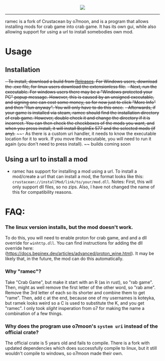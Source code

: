 <p align="center">
    <img src="https://github.com/MacCraker/ramec/raw/main/Crustacean.png">
</p>

---

ramec is a fork of Crustacean by o7moon, and is a program that allows installing mods for crab game into crab game. It has its own gui, while also allowing support for using a url to install somebodies own mod. 

# Usage
## Installation
 ~~- To install, download a build from [Releases](https://github.com/o7Moon/Crustacean/releases). For Windows users, download the .exe file, for linux users download the extensionless file.~~
 ~~- Next, run the executable. For windows users there may be a "Windows protected your PC" popup message. However, this is caused by an unsigned executable, and signing one can cost some money, so for now just to click "More Info" and then "Run anyway". You will only have to do this once.~~
 ~~- Afterwards, if your game is installed via steam, ramec should find the installation directory of crab game. However, double check it and change the directory if it is incorrect. You can then check the checkboxes of the mods you want, and when you press install, it will install BepInEx 577 and the selected mods (if any).~~
 ~~- As there is a custom uri handler, it needs to know the executable location for it to work. If you move the executable, you will need to run it again (you don't need to press install). ~~ builds coming soon

## Using a url to install a mod
 - ramec has support for installing a mod using a url. To install a mod/create a url that can install a mod, the format looks like this: `crustacean://installMod/link/to/your/mod.dll`. 
 Notes: First, this will only support dll files, so no zips. Also, I have not changed the name of this for compatibility reasons.

# FAQ:
### The linux version installs, but the mod doesn't work.
To do this, you will need to enable proton for crab game, and and a dll override for `winhttp.dll`. You can find instructions for adding the dll override here: (https://docs.bepinex.dev/articles/advanced/proton_wine.html). It may be likely that, in the future, the mod can do this automatically.

### Why "ramec"?
Take "Crab Game", but make it start with an R (as in rust), so "rab game". Then, might as well remove the first letter of the other word, so "rab ame". Remove the 3rd letter of each so its shorter and combine them to get "rame". Then, add c at the end, because one of my usernames is koteyka, but ramek looks weird so a C is used to substitute the K, and you get "ramec". I only took *slight* insperation from o7 for making the name a combination of a few things.

### Why does the program use o7moon's `system uri` instead of the official crate?
The official crate is 5 years old and fails to compile. There is a fork with updated dependencies which does successfully compile to linux, but it still wouldn't compile to windows, so o7moon made their own.
